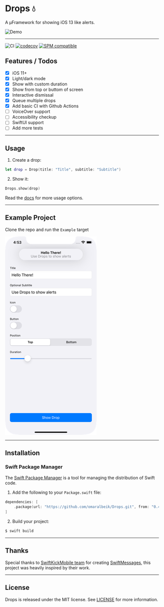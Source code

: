 # Drops 💧

A µFramework for showing iOS 13 like alerts.

![Demo](Assets/demo.gif)

---

![CI](https://github.com/omaralbeik/Drops/workflows/Drops/badge.svg)
[![codecov](https://codecov.io/gh/omaralbeik/Drops/branch/main/graph/badge.svg?token=399UQIKSLR)](https://codecov.io/gh/omaralbeik/Drops)
[![SPM compatible](https://img.shields.io/badge/SPM-Compatible-brightgreen.svg?style=flat)](https://swift.org/package-manager/)

## Features / Todos

- [x] iOS 11+
- [x] Light/dark mode
- [x] Show with custom duration
- [x] Show from top or buttom of screen
- [x] Interactive dismissal
- [x] Queue multiple drops
- [x] Add basic CI with Github Actions
- [ ] VoiceOver support
- [ ] Accessibility checkup
- [ ] SwiftUI support
- [ ] Add more tests

---

## Usage

1. Create a drop:

```swift
let drop = Drop(title: "Title", subtitle: "Subtitle")
```

2. Show it:

```swift
Drops.show(drop)
```

Read the [docs](https://omaralbeik.github.io/Drops) for more usage options.

---

## Example Project

Clone the repo and run the `Example` target

![Example](Assets/example.png)

---

## Installation

### Swift Package Manager

The [Swift Package Manager](https://swift.org/package-manager/) is a tool for managing the distribution of Swift code.

1. Add the following to your `Package.swift` file:

```swift
dependencies: [
    .package(url: "https://github.com/omaralbeik/Drops.git", from: "0.4.0")
]
```

2. Build your project:

```sh
$ swift build
```

---

## Thanks

Special thanks to [SwiftKickMobile team](https://github.com/SwiftKickMobile) for creating [SwiftMessages](https://github.com/SwiftKickMobile/SwiftMessages), this project was heavily inspired by their work.

---

## License

Drops is released under the MIT license. See [LICENSE](LICENSE) for more information.
